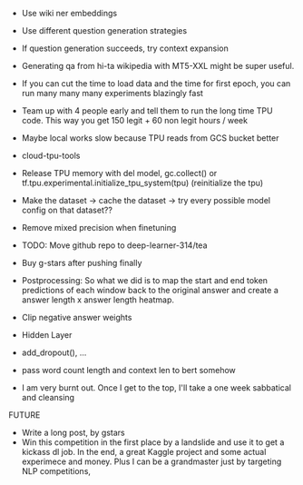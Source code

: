 - Use wiki ner embeddings
- Use different question generation strategies
- If question generation succeeds, try context expansion
- Generating qa from hi-ta wikipedia with MT5-XXL might be super useful. 

- If you can cut the time to load data and the time for first epoch, you can run many many many experiments blazingly fast
- Team up with 4 people early and tell them to run the long time TPU code. This way you get 150 legit + 60 non legit hours / week
- Maybe local works slow because TPU reads from GCS bucket better
- cloud-tpu-tools
- Release TPU memory with del model, gc.collect() or tf.tpu.experimental.initialize_tpu_system(tpu) (reinitialize the tpu)
- Make the dataset -> cache the dataset -> try every possible model config on that dataset??
- Remove mixed precision when finetuning
- TODO: Move github repo to deep-learner-314/tea
- Buy g-stars after pushing finally
- Postprocessing: So what we did is to map the start and end token predictions of each window back to the original answer and create a answer length x answer length heatmap.

- Clip negative answer weights
- Hidden Layer
- add_dropout(), ...
- pass word count length and context len to bert somehow
- I am very burnt out. Once I get to the top, I'll take a one week sabbatical and cleansing

FUTURE 
- Write a long post, by gstars
- Win this competition in the first place by a landslide and use it to get a kickass dl job. In the end, a great Kaggle project and some actual experimece and money. Plus I can be a grandmaster just by targeting NLP competitions, 
